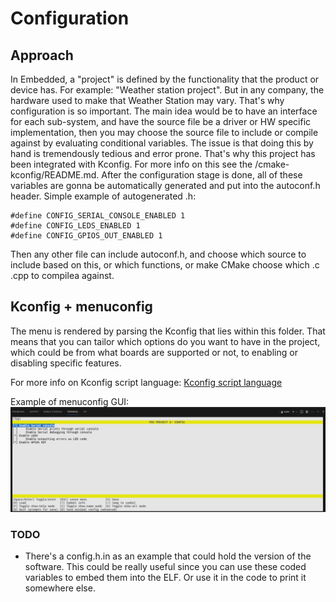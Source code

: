 # Configuration
## Approach
In Embedded, a "project" is defined by the functionality that the product or device has. For example: "Weather station project". But in any company, the hardware used to 
make that Weather Station may vary. That's why configuration is so important.
The main idea would be to have an interface for each sub-system, and have the source file be a driver or HW specific implementation, then you may choose the source file 
to include or compile against by evaluating conditional variables.
The issue is that doing this by hand is tremendously tedious and error prone. That's why this project has been integrated with Kconfig. For more info on this see the 
/cmake-kconfig/README.md.
After the configuration stage is done, all of these variables are gonna be automatically generated and put into the autoconf.h header. Simple example of autogenerated .h:
```
#define CONFIG_SERIAL_CONSOLE_ENABLED 1
#define CONFIG_LEDS_ENABLED 1
#define CONFIG_GPIOS_OUT_ENABLED 1
```
Then any other file can include autoconf.h, and choose which source to include based on this, or which functions, or make CMake choose which .c .cpp to compilea against. 


## Kconfig + menuconfig
The menu is rendered by parsing the Kconfig that lies within this folder. That means that you can tailor which options do you want to have in the project, which could be
from what boards are supported or not, to enabling or disabling specific features. 

For more info on Kconfig script language:
[Kconfig script language](https://www.kernel.org/doc/html/next/kbuild/kconfig-language.html)

Example of menuconfig GUI:
![plot](./menuconfig_example.png)

### TODO
- There's a config.h.in as an example that could hold the version of the software. This could be really useful since you can use these coded variables to embed them
  into the ELF. Or use it in the code to print it somewhere else.
